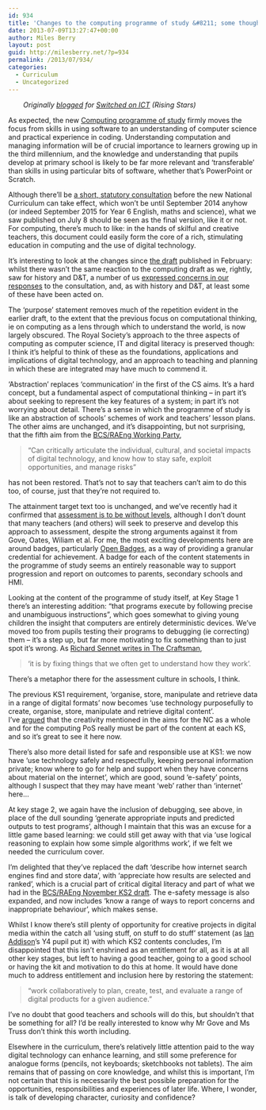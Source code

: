 ```yaml
---
id: 934
title: 'Changes to the computing programme of study &#8211; some thoughts'
date: 2013-07-09T13:27:47+00:00
author: Miles Berry
layout: post
guid: http://milesberry.net/?p=934
permalink: /2013/07/934/
categories:
  - Curriculum
  - Uncategorized
---
```

<div id="wrapper">
  <p style="padding-left: 30px;">
    <em>Originally <a href="http://www.switchedonict.co.uk/miles-berry-reaction/">blogged</a> for <a href="http://www.switchedonict.co.uk">Switched on ICT</a> (Rising Stars)</em>
  </p>
  
  <p>
    As expected, the new <a href="https://dl.dropboxusercontent.com/u/8648376/comp2014final.pdf">Computing programme of study</a> firmly moves the focus from skills in using software to an understanding of computer science and practical experience in coding. Understanding computation and managing information will be of crucial importance to learners growing up in the third millennium, and the knowledge and understanding that pupils develop at primary school is likely to be far more relevant and ‘transferable’ than skills in using particular bits of software, whether that’s PowerPoint or Scratch.
  </p>
  
  <p>
    Although there’ll be <a href="https://www.gov.uk/government/consultations/national-curriculum-review-new-programmes-of-study-and-attainment-targets-from-september-2014">a short, statutory consultation</a> before the new National Curriculum can take effect, which won’t be until September 2014 anyhow (or indeed September 2015 for Year 6 English, maths and science), what we saw published on July 8 should be seen as the final version, like it or not. For computing, there’s much to like: in the hands of skilful and creative teachers, this document could easily form the core of a rich, stimulating education in computing and the use of digital technology.
  </p>
  
  <p>
    It’s interesting to look at the changes since <a href="http://bit.ly/comp2014">the draft</a> published in February: whilst there wasn’t the same reaction to the computing draft as we, rightly, saw for history and D&T, a number of us <a href="https://docs.google.com/document/d/1WUUvUeApuDePWozvgFhhPKLbi3QN4c4-Sr5NFxZD6es/edit?usp=sharing">expressed concerns in our responses</a> to the consultation, and, as with history and D&T, at least some of these have been acted on.
  </p>
  
  <p>
    The ‘purpose’ statement removes much of the repetition evident in the earlier draft, to the extent that the previous focus on computational thinking, ie on computing as a lens through which to understand the world, is now largely obscured. The Royal Society’s approach to the three aspects of computing as computer science, IT and digital literacy is preserved though: I think it’s helpful to think of these as the foundations, applications and implications of digital technology, and an approach to teaching and planning in which these are integrated may have much to commend it.
  </p>
  
  <p>
    ‘Abstraction’ replaces ‘communication’ in the first of the CS aims. It’s a hard concept, but a fundamental aspect of computational thinking &#8211; in part it’s about seeking to represent the key features of a system; in part it’s not worrying about detail. There’s a sense in which the programme of study is like an abstraction of schools’ schemes of work and teachers’ lesson plans. The other aims are unchanged, and it’s disappointing, but not surprising, that the fifth aim from the <a href="http://bit.ly/comp2014">BCS/RAEng Working Party</a>,
  </p>
  
  <blockquote>
    <p>
      “Can critically articulate the individual, cultural, and societal impacts of digital technology, and know how to stay safe, exploit opportunities, and manage risks”
    </p>
  </blockquote>
  
  <p>
    has not been restored. That’s not to say that teachers can’t aim to do this too, of course, just that they’re not required to.
  </p>
  
  <p>
    The attainment target text too is unchanged, and we’ve recently had it confirmed that <a href="http://www.education.gov.uk/a00225864">assessment is to be without levels</a>, although I don’t dount that many teachers (and others) will seek to preserve and develop this approach to assessment, despite the strong arguments against it from Gove, Oates, Wiliam et al. For me, the most exciting developments here are around badges, particularly <a href="http://openbadges.org/">Open Badges</a>, as a way of providing a granular credential for achievement. A badge for each of the content statements in the programme of study seems an entirely reasonable way to support progression and report on outcomes to parents, secondary schools and HMI.
  </p>
  
  <p>
    Looking at the content of the programme of study itself, at Key Stage 1 there’s an interesting addition: “that programs execute by following precise and unambiguous instructions”, which goes somewhat to giving young children the insight that computers are entirely deterministic devices. We’ve moved too from pupils testing their programs to debugging (ie correcting) them &#8211; it’s a step up, but far more motivating to fix something than to just spot it’s wrong. As <a href="http://books.google.co.uk/books?id=9f_WAAAAMAAJ&q=%22by+fixing+things+that+we+often+get+to+understand+how+they+work%22&redir_esc=y">Richard Sennet writes in The Craftsman</a>,
  </p>
  
  <blockquote>
    <p>
      ‘it is by fixing things that we often get to understand how they work’.
    </p>
  </blockquote>
  
  <p>
    There’s a metaphor there for the assessment culture in schools, I think.
  </p>
  
  <p>
    The previous KS1 requirement, ‘organise, store, manipulate and retrieve data in a range of digital formats’ now becomes ‘use technology purposefully to create, organise, store, manipulate and retrieve digital content’. I’ve <a href="http://milesberry.net/2013/02/the-new-computing-curriculum-some-thoughts/">argued</a> that the creativity mentioned in the aims for the NC as a whole and for the computing PoS really must be part of the content at each KS, and so it’s great to see it here now.
  </p>
  
  <p>
    There’s also more detail listed for safe and responsible use at KS1: we now have ‘use technology safely and respectfully, keeping personal information private; know where to go for help and support when they have concerns about material on the internet’, which are good, sound ‘e-safety’ points, although I suspect that they may have meant ‘web’ rather than ‘internet’ here…
  </p>
  
  <p>
    At key stage 2, we again have the inclusion of debugging, see above, in place of the dull sounding ‘generate appropriate inputs and predicted outputs to test programs’, although I maintain that this was an excuse for a little game based learning: we could still get away with that via ‘use logical reasoning to explain how some simple algorithms work’, if we felt we needed the curriculum cover.
  </p>
  
  <p>
    I’m delighted that they’ve replaced the daft ‘describe how internet search engines find and store data’, with ‘appreciate how results are selected and ranked’, which is a crucial part of critical digital literacy and part of what we had in the <a href="http://bit.ly/draftict">BCS/RAEng November KS2 draft</a>. The e-safety message is also expanded, and now includes ‘know a range of ways to report concerns and inappropriate behaviour’, which makes sense.
  </p>
  
  <p>
    Whilst I know there’s still plenty of opportunity for creative projects in digital media within the catch all ‘using stuff, on stuff to do stuff’ statement (as <a href="http://ianaddison.net/">Ian Addison</a>’s Y4 pupil put it) with which KS2 contents concludes, I’m disappointed that this isn’t enshrined as an entitlement for all, as it is at all other key stages, but left to having a good teacher, going to a good school or having the kit and motivation to do this at home. It would have done much to address entitlement and inclusion here by restoring the statement:
  </p>
  
  <blockquote>
    <p>
      “work collaboratively to plan, create, test, and evaluate a range of digital products for a given audience.”
    </p>
  </blockquote>
  
  <p>
    I’ve no doubt that good teachers and schools will do this, but shouldn’t that be something for all? I’d be really interested to know why Mr Gove and Ms Truss don’t think this worth including.
  </p>
  
  <p>
    Elsewhere in the curriculum, there’s relatively little attention paid to the way digital technology can enhance learning, and still some preference for analogue forms (pencils, not keyboards; sketchbooks not tablets). The aim remains that of passing on core knowledge, and whilst this is important, I’m not certain that this is necessarily the best possible preparation for the opportunities, responsibilities and experiences of later life. Where, I wonder, is talk of developing character, curiosity and confidence?
  </p>
  
  <p>
    &nbsp;
  </p>
</div>